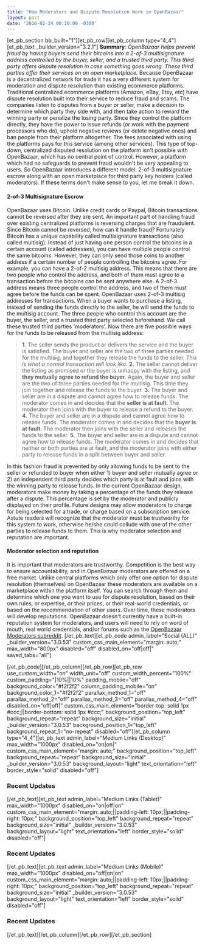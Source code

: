 ```yaml
---
title: "How Moderators and Dispute Resolution Work in OpenBazaar" 
layout: post
date: '2016-02-24 00:30:00 -0300'
---
```

        
\[et\_pb\_section bb\_built="1"\]\[et\_pb\_row\]\[et\_pb\_column type="4\_4"\]\[et\_pb\_text \_builder\_version="3.2.1"\] **Summary**: _OpenBazaar helps prevent fraud by having buyers send their bitcoins into a 2-of-3 multisignature address controlled by the buyer, seller, and a trusted third party. This third party offers dispute resolution in case something goes wrong. These third parties offer their services on an open marketplace._ Because OpenBazaar is a decentralized network for trade it has a very different system for moderation and dispute resolution than existing ecommerce platforms. Traditional centralized ecommerce platforms (Amazon, eBay, Etsy, etc) have dispute resolution built into their service to reduce fraud and scams. The companies listen to disputes from a buyer or seller, make a decision to determine which party they side with, and then take action to reward the winning party or penalize the losing party. Since they control the platform directly, they have the power to issue refunds (or work with the payment processors who do), uphold negative reviews (or delete negative ones) and ban people from their platform altogether. The fees associated with using the platforms pays for this service (among other services). This type of top-down, centralized disputed resolution on the platform isn't possible with OpenBazaar, which has no central point of control. However, a platform which had no safeguards to prevent fraud wouldn't be very appealing to users. So OpenBazaar introduces a different model: 2-of-3 multisignature escrow along with an open marketplace for third party key holders (called moderators). If these terms don't make sense to you, let me break it down.

#### 2-of-3 Multisignature Escrow

OpenBazaar uses Bitcoin. Unlike credit cards or Paypal, Bitcoin transactions cannot be reversed after they are sent. An important part of handling fraud over existing centralized platforms is reversing charges that are fraudulent. Since Bitcoin cannot be reversed, how can it handle fraud? Fortunately Bitcoin has a unique capability called multisignature transactions (also called multisig). Instead of just having one person control the bitcoins in a certain account (called addresses), you can have multiple people control the same bitcoins. However, they can only send those coins to another address if a certain number of people controlling the bitcoins agree. For example, you can have a 2-of-2 multisig address. This means that there are two people who control the address, and both of them must agree to a transaction before the bitcoins can be sent anywhere else. A 2-of-3 address means three people control the address, and two of them must agree before the funds can be spent. OpenBazaar uses 2-of-3 multisig addresses for transactions. When a buyer wants to purchase a listing, instead of sending the funds directly to the seller, he will send the funds to the multisig account. The three people who control this account are the buyer, the seller, and a trusted third party selected beforehand. We call these trusted third parties 'moderators'. Now there are five possible ways for the funds to be released from the multisig address:

> **1.** The seller sends the product or delivers the service and the buyer is satisfied. The buyer and seller are the two of three parties needed for the multisig, and together they release the funds to the seller. _This is what a normal transaction will look like._ **2.** The seller cannot deliver the listing as promised or the buyer is unhappy with the listing, and **they mutually agree to refund the buyer**. Again, the buyer and seller are the two of three parties needed for the multisig. This time they join together and release the funds to the buyer. **3.** The buyer and seller are in a dispute and cannot agree how to release funds. The moderator comes in and decides that the **seller is at fault**. The moderator then joins with the buyer to release a refund to the buyer. **4.** The buyer and seller are in a dispute and cannot agree how to release funds. The moderator comes in and decides that the **buyer is at fault**. The moderator then joins with the seller and releases the funds to the seller. **5.** The buyer and seller are in a dispute and cannot agree how to release funds. The moderator comes in and decides that neither or both parties are at fault, and the moderator joins with either party to release funds in a split between buyer and seller.

In this fashion fraud is prevented by only allowing funds to be sent to the seller or refunded to buyer when either 1) buyer and seller mutually agree or 2) an independent third party decides which party is at fault and joins with the winning party to release funds. In the current OpenBazaar design, moderators make money by taking a percentage of the funds they release after a dispute. This percentage is set by the moderator and publicly displayed on their profile. Future designs may allow moderators to charge for being selected for a trade, or charge based on a subscription service. Astute readers will recognize that the moderator must be trustworthy for this system to work, otherwise he/she could collude with one of the other parties to release funds to them. This is why moderator selection and reputation are important.

#### Moderator selection and reputation

It is important that moderators are trustworthy. Competition is the best way to ensure accountability, and in OpenBazaar moderators are offered on a free market. Unlike central platforms which only offer one option for dispute resolution (themselves) on OpenBazaar these moderators are available on a marketplace within the platform itself. You can search through them and determine which one you want to use for dispute resolution, based on their own rules, or expertise, or their prices, or their real-world credentials, or based on the recommendation of other users. Over time, these moderators will develop reputations. OpenBazaar doesn't currently have a built-in reputation system for moderators, and users will need to rely on word of mouth, real world credentials, and/or forums such as the [OpenBazaar Moderators subreddit](https://www.reddit.com/r/openbazaarmoderators). \[/et\_pb\_text\]\[et\_pb\_code admin\_label="Social (ALL)" \_builder\_version="3.0.53" custom\_css\_main\_element="margin: auto;" max\_width="800px" disabled="off" disabled\_on="off|off|" saved\_tabs="all"\]<div width="100%" style="margin: 0 auto !important;"><!-- \[et\_pb\_line\_break\_holder\] --><!-- \[et\_pb\_line\_break\_holder\] --><div class="a2a\_kit a2a\_kit\_size\_32 a2a\_default\_style"><!-- \[et\_pb\_line\_break\_holder\] --> <a class="a2a\_button\_tumblr"></a><!-- \[et\_pb\_line\_break\_holder\] --> <a class="a2a\_button\_facebook"></a><!-- \[et\_pb\_line\_break\_holder\] --> <a class="a2a\_button\_twitter"></a><!-- \[et\_pb\_line\_break\_holder\] --> <a class="a2a\_dd" href="https://www.addtoany.com/share"></a><!-- \[et\_pb\_line\_break\_holder\] --></div><!-- \[et\_pb\_line\_break\_holder\] --><!-- \[et\_pb\_line\_break\_holder\] --><script async src="https://static.addtoany.com/menu/page.js"></script><!-- \[et\_pb\_line\_break\_holder\] --><!-- \[et\_pb\_line\_break\_holder\] --></div>\[/et\_pb\_code\]\[/et\_pb\_column\]\[/et\_pb\_row\]\[et\_pb\_row use\_custom\_width="on" width\_unit="off" custom\_width\_percent="100%" custom\_padding="|10%||10%" padding\_mobile="off" background\_color="#f2f2f2" column\_padding\_mobile="on" background\_color\_1="#f2f2f2" parallax\_method\_1="off" parallax\_method\_2="off" parallax\_method\_3="off" parallax\_method\_4="off" disabled\_on="off|off|" custom\_css\_main\_element="border-top: solid 1px #ccc;||border-bottom: solid 1px #ccc;" background\_position="top\_left" background\_repeat="repeat" background\_size="initial" \_builder\_version="3.0.53" background\_position\_1="top\_left" background\_repeat\_1="no-repeat" disabled="off"\]\[et\_pb\_column type="4\_4"\]\[et\_pb\_text admin\_label="Medium Links (Desktop)" max\_width="1000px" disabled\_on="on|on|" custom\_css\_main\_element="margin: auto;" background\_position="top\_left" background\_repeat="repeat" background\_size="initial" \_builder\_version="3.0.53" background\_layout="light" text\_orientation="left" border_style="solid" disabled="off"\]

### Recent Updates

\[/et\_pb\_text\]\[et\_pb\_text admin\_label="Medium Links (Tablet)" max\_width="1000px" disabled\_on="on|off|on" custom\_css\_main\_element="margin: auto;||padding-left: 10px;||padding-right: 10px;" background\_position="top\_left" background\_repeat="repeat" background\_size="initial" \_builder\_version="3.0.53" background\_layout="light" text\_orientation="left" border_style="solid" disabled="off"\]

### Recent Updates

\[/et\_pb\_text\]\[et\_pb\_text admin\_label="Medium Links (Mobile)" max\_width="1000px" disabled\_on="off|on|on" custom\_css\_main\_element="margin: auto;||padding-left: 10px;||padding-right: 10px;" background\_position="top\_left" background\_repeat="repeat" background\_size="initial" \_builder\_version="3.0.53" background\_layout="light" text\_orientation="left" border_style="solid" disabled="off"\]

### Recent Updates

\[/et\_pb\_text\]\[/et\_pb\_column\]\[/et\_pb\_row\]\[/et\_pb\_section\]